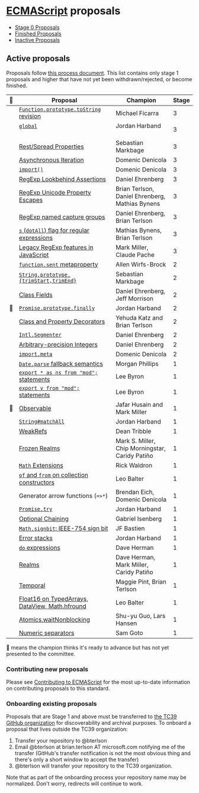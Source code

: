 # [ECMAScript](https://github.com/tc39/ecma262) proposals

 - [Stage 0 Proposals](stage-0-proposals.md)
 - [Finished Proposals](finished-proposals.md)
 - [Inactive Proposals](inactive-proposals.md)

## Active proposals

Proposals follow [this process document](https://tc39.github.io/process-document/).
This list contains only stage 1 proposals and higher that have not yet been withdrawn/rejected, or become finished.

| 🚀 | Proposal                                                                                                    | Champion                           | Stage |
|---|-------------------------------------------------------------------------------------------------------------|------------------------------------|-------|
|   | [`Function.prototype.toString` revision](https://github.com/tc39/Function-prototype-toString-revision)      | Michael Ficarra                    | 3 |
|   | [`global`](https://github.com/tc39/proposal-global)                                                         | Jordan Harband                     | 3 |
|   | [Rest/Spread Properties](https://github.com/tc39/proposal-object-rest-spread)                               | Sebastian Markbage                 | 3 |
|   | [Asynchronous Iteration](https://github.com/tc39/proposal-async-iteration)                                  | Domenic Denicola                   | 3 |
|   | [`import()`](https://github.com/tc39/proposal-dynamic-import)                                               | Domenic Denicola                   | 3 |
|   | [RegExp Lookbehind Assertions](https://github.com/tc39/proposal-regexp-lookbehind)                          | Daniel Ehrenberg                   | 3 |
|   | [RegExp Unicode Property Escapes](https://github.com/tc39/proposal-regexp-unicode-property-escapes)         | Brian Terlson, Daniel Ehrenberg, Mathias Bynens | 3 |
|   | [RegExp named capture groups](https://github.com/tc39/proposal-regexp-named-groups)                         | Daniel Ehrenberg, Brian Terlson    | 3 |
|   | [`s` (`dotAll`) flag for regular expressions](https://github.com/mathiasbynens/es-regexp-dotall-flag)       | Mathias Bynens, Brian Terlson      | 3 |
|   | [Legacy RegExp features in JavaScript](https://github.com/tc39/proposal-regexp-legacy-features)             | Mark Miller, Claude Pache          | 3 |
|   | [`function.sent` metaproperty](https://github.com/allenwb/ESideas/blob/master/Generator%20metaproperty.md)  | Allen Wirfs-Brock                  | 2 |
|   | [`String.prototype.{trimStart,trimEnd}`](https://github.com/sebmarkbage/ecmascript-string-left-right-trim)  | Sebastian Markbage                 | 2 |
|   | [Class Fields](https://github.com/tc39/proposal-class-fields)                                               | Daniel Ehrenberg, Jeff Morrison    | 2 |
| 🚀 | [`Promise.prototype.finally`](https://github.com/tc39/proposal-promise-finally)                             | Jordan Harband                     | 2 |
|   | [Class and Property Decorators](http://tc39.github.io/proposal-decorators/)                                 | Yehuda Katz and Brian Terlson      | 2 |
|   | [`Intl.Segmenter`](https://github.com/tc39/proposal-intl-segmenter)                                         | Daniel Ehrenberg                   | 2 |
|   | [Arbitrary-precision Integers](https://github.com/tc39/proposal-integer)                                    | Daniel Ehrenberg                   | 2 |
|   | [`import.meta`](https://github.com/tc39/proposal-import-meta)                                               | Domenic Denicola                   | 2 |
|   | [`Date.parse` fallback semantics](https://github.com/mrrrgn/proposal-date-time-string-format)               | Morgan Phillips                    | 1 |
|   | [`export * as ns from "mod";` statements](https://github.com/leebyron/ecmascript-export-ns-from)            | Lee Byron                          | 1 |
|   | [`export v from "mod";` statements](https://github.com/leebyron/ecmascript-export-default-from)             | Lee Byron                          | 1 |
| 🚀 | [Observable](https://github.com/tc39/proposal-observable)                                                   | Jafar Husain and Mark Miller       | 1 |
|   | [`String#matchAll`](https://github.com/tc39/String.prototype.matchAll)                                      | Jordan Harband                     | 1 |
|   | [WeakRefs](https://github.com/tc39/proposal-weakrefs)                                                       | Dean Tribble                       | 1 |
|   | [Frozen Realms](https://github.com/FUDCo/frozen-realms)                                                     | Mark S. Miller, Chip Morningstar, Caridy Patiño | 1 |
|   | [`Math` Extensions](https://github.com/rwaldron/proposal-math-extensions)                                   | Rick Waldron                       | 1 |
|   | [`of` and `from` on collection constructors](https://github.com/leobalter/proposal-setmap-offrom)           | Leo Balter                         | 1 |
|   | Generator arrow functions (`=>*`)                                                                           | Brendan Eich, Domenic Denicola     | 1 |
|   | [`Promise.try`](https://github.com/ljharb/proposal-promise-try)                                             | Jordan Harband                     | 1 |
|   | [Optional Chaining](https://github.com/tc39/proposal-optional-chaining)                                      | Gabriel Isenberg                  | 1 |
|   | [`Math.signbit`: IEEE-754 sign bit](http://jfbastien.github.io/papers/Math.signbit.html)                     | JF Bastien                        | 1 |
|   | [Error stacks](https://github.com/ljharb/proposal-error-stacks)                                              | Jordan Harband                    | 1 |
|   | [`do` expressions](https://gist.github.com/dherman/1c97dfb25179fa34a41b5fff040f9879)                         | Dave Herman                       | 1 |
|   | [Realms](https://github.com/caridy/proposal-realms)                                                          | Dave Herman, Mark Miller, Caridy Patiño | 1 |
|   | [Temporal](https://github.com/maggiepint/proposal-temporal)                                                  | Maggie Pint, Brian Terlson        | 1 |
|   | [Float16 on TypedArrays, DataView, Math.hfround](https://docs.google.com/presentation/d/1Ta_IbravBUOvu7LUhlN49SvLU-8G8bIQnsS08P3Z4vY/edit?usp=sharing) | Leo Balter | 1 |
|   | [Atomics.waitNonblocking](https://github.com/lars-t-hansen/moz-sandbox/blob/master/sab/waitNonblocking.md)   | Shu-yu Guo, Lars Hansen           | 1 |
|   | [Numeric separators](https://github.com/samuelgoto/proposal-numeric-separator)                               | Sam Goto                          | 1 |

🚀 means the champion thinks it's ready to advance but has not yet presented to the committee.

### Contributing new proposals

Please see [Contributing to ECMAScript](/CONTRIBUTING.md) for the most up-to-date information on contributing proposals to this standard.

### Onboarding existing proposals

Proposals that are Stage 1 and above must be transferred to [the TC39 GitHub organization](https://github.com/tc39) for discoverability and archival purposes. To onboard a proposal that lives outside the TC39 organization:

1. Transfer your repository to @bterlson
2. Email @bterlson at brian.terlson AT microsoft.com notifying me of the transfer (GitHub's transfer notification is not the most obvious thing and there's only a short window to accept the transfer)
3. @bterlson will transfer your repository to the TC39 organization.

Note that as part of the onboarding process your repository name may be normalized. Don't worry, redirects will continue to work.

